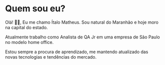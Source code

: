 # Quem sou eu?

Olá! 🖖🏼, Eu me chamo Ítalo Matheus. Sou natural do Maranhão e hoje moro na capital do estado.

Atualmente trabalho como Analista de QA Jr em uma empresa de São Paulo no modelo home office.

Estou sempre a procura de aprendizado, me mantendo atualizado das novas tecnologias e tendências do mercado.
